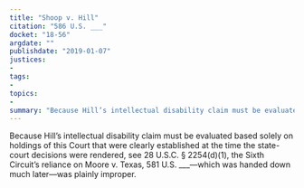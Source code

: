 ```yaml
---
title: "Shoop v. Hill"
citation: "586 U.S. ___"
docket: "18-56"
argdate: ""
publishdate: "2019-01-07"
justices:
- 
tags:
- 
topics:
- 
summary: "Because Hill’s intellectual disability claim must be evaluated based solely on holdings of this Court that were clearly established at the time the state-court decisions were rendered, see 28 U.S.C. § 2254(d)(1), the Sixth Circuit’s reliance on Moore v. Texas, 581 U.S. ___—which was handed down much later—was plainly improper."
---
```

Because Hill’s intellectual disability claim must be evaluated based solely on holdings of this Court that were clearly established at the time the state-court decisions were rendered, see 28 U.S.C. § 2254(d)(1), the Sixth Circuit’s reliance on Moore v. Texas, 581 U.S. ___—which was handed down much later—was plainly improper.
